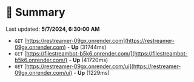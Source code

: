 # 📖 Summary
Last updated: **5/7/2024, 6:30:00 AM**

- `GET` [https://restreamer-09gx.onrender.com](https://restreamer-09gx.onrender.com) - **Up** (31744ms)
- `GET` [https://filestreambot-b5k6.onrender.com/](https://filestreambot-b5k6.onrender.com/) - **Up** (41720ms)
- `GET` [https://restreamer-09gx.onrender.com/ui](https://restreamer-09gx.onrender.com/ui) - **Up** (1229ms)
